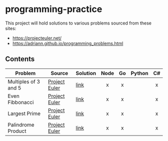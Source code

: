 # programming-practice
This project will hold solutions to various problems sourced from these sites:  
* https://projecteuler.net/  
* https://adriann.github.io/programming_problems.html  

## Contents  
| Problem | Source | Solution | Node | Go | Python | C# |  
|---------|--------|----------|:----:|:--:|:------:|:--:|  
|Multiples of 3 and 5|[Project Euler](https://projecteuler.net/problem=1)| [link](./multiples-of-3-and-5/README.md) | x | x || x |
|Even Fibbonacci|[Project Euler](https://projecteuler.net/problem=2)| [link](./even-fibbonacci/README.md) | x | x || x |
|Largest Prime|[Project Euler](https://projecteuler.net/problem=3)| [link](./largest-prime/README.md) | x | x || x |
|Palindrome Product|[Project Euler](https://projecteuler.net/problem=4)| [link](./palindrome-product/README.md) | x | x || x |